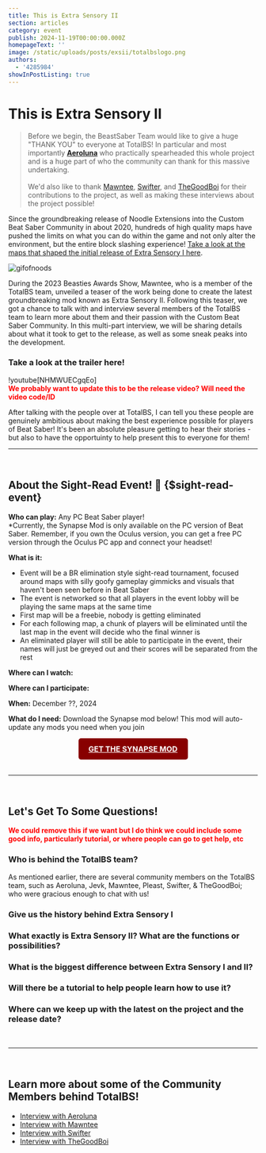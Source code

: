 ```yaml
---
title: This is Extra Sensory II
section: articles
category: event
publish: 2024-11-19T00:00:00.000Z
homepageText: ''
image: /static/uploads/posts/exsii/totalbslogo.png
authors:
  - '4285984'
showInPostListing: true
---
```


# This is Extra Sensory II

> Before we begin, the BeastSaber Team would like to give a huge "THANK YOU" to everyone at TotalBS! In particular and most importantly **[Aeroluna](https://beatsaver.com/profile/4284266)** who practically spearheaded this whole project and is a huge part of who the community can thank for this massive undertaking.\
> \
> We'd also like to thank [Mawntee](https://beatsaver.com/profile/4285959), [Swifter](https://beatsaver.com/profile/4284246), and [TheGoodBoi](https://beatsaver.com/profile/4284638) for their contributions to the project, as well as making these interviews about the project possible!

Since the groundbreaking release of Noodle Extensions into the Custom Beat Saber Community in about 2020, hundreds of high quality maps have pushed the limits on what you can do within the game and not only alter the environment, but the entire block slashing experience! [Take a look at the maps that shaped the initial release of Extra Sensory I here](/playlists/extra-sensory-i).

![gifofnoods](/uploads/posts/exsii/gifofnoods.gif 'Examples of maps made with Noodle Extensions')

During the 2023 Beasties Awards Show, Mawntee, who is a member of the TotalBS team, unveiled a teaser of the work being done to create the latest groundbreaking mod known as Extra Sensory II. Following this teaser, we got a chance to talk with and interview several members of the TotalBS team to learn more about them and their passion with the Custom Beat Saber Community. In this multi-part interview, we will be sharing details about what it took to get to the release, as well as some sneak peaks into the development.

### Take a look at the trailer here!

!youtube[NHMWUECgqEo]
<br />
<span class="notes">We probably want to update this to be the release video? Will need the video code/ID</span><!-- Update to newer trailer -->

After talking with the people over at TotalBS, I can tell you these people are genuinely ambitious about making the best experience possible for players of Beat Saber! It's been an absolute pleasure getting to hear their stories - but also to have the opportuinty to help present this to everyone for them!

<hr />
<br />

## About the Sight-Read Event! <a href="#sight-read-event" style="text-decoration:none;">🔗</a> {$sight-read-event}

**Who can play:** Any PC Beat Saber player!
<br />
\*Currently, the Synapse Mod is only available on the PC version of Beat Saber. Remember, if you own the Oculus version, you can get a free PC version through the Oculus PC app and connect your headset!

**What is it:**

- Event will be a BR elimination style sight-read tournament, focused around maps with silly goofy gameplay gimmicks and visuals that haven't been seen before in Beat Saber
- The event is networked so that all players in the event lobby will be playing the same maps at the same time
- First map will be a freebie, nobody is getting eliminated
- For each following map, a chunk of players will be eliminated until the last map in the event will decide who the final winner is
- An eliminated player will still be able to participate in the event, their names will just be greyed out and their scores will be separated from the rest

**Where can I watch:**

**Where can I participate:**

**When:** December ??, 2024

**What do I need:** Download the Synapse mod below! This mod will auto-update any mods you need when you join

<div class="buttons">
  <a
    class="btn"
    href="https://beatmods.com/uploads/6600b82cdfb5962c5bb29d42/universal/NoodleExtensions-1.6.1.zip"
    title="Download Synapse Mod for the Event">GET THE SYNAPSE MOD</a
  >
</div>

<br />
<hr />
<br />

## Let's Get To Some Questions!

<span class="notes">We could remove this if we want but I do think we could include some good info, particularly tutorial, or where people can go to get help, etc</span>

### Who is behind the TotalBS team?

As mentioned earlier, there are several community members on the TotalBS team, such as Aeroluna, Jevk, Mawntee, Pleast, Swifter, & TheGoodBoi; who were gracious enough to chat with us!

### Give us the history behind Extra Sensory I

### What exactly is Extra Sensory II? What are the functions or possibilities?

### What is the biggest difference between Extra Sensory I and II?

### Will there be a tutorial to help people learn how to use it?

### Where can we keep up with the latest on the project and the release date?

<br />
<hr />
<br />

## Learn more about some of the Community Members behind TotalBS!

- [Interview with Aeroluna](/posts/totalbs-interview-with-aeroluna)
- [Interview with Mawntee](/posts/totalbs-interview-with-mawntee)
- [Interview with Swifter](/posts/totalbs-interview-with-swifter)
- [Interview with TheGoodBoi](/posts/totalbs-interview-with-thegoodboi)

<style>
.notes {
  color: red;
  font-weight: bolder;
}
  .buttons {
    display: grid;
    gap: 0.3rem;
    justify-content: center;
    width: 100%;
  }
  .btn {
    padding: 12px;
    cursor: pointer;
    font-size: 15px;
    text-align: center;
    transition: background-color 0.5s ease;
    border-radius: 5px;
    font-weight: bolder;
    width: 197px;
    background-color: #880000;
    color: white;
  }
  .btn:hover {
    background-color: #002b88;
    text-decoration: none;
    color: white;
  }
  </style>
